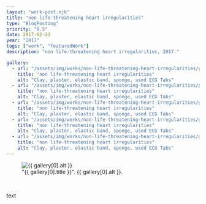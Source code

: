 ```yaml
---
layout: "work-post.njk"
title: "non life-threatening heart irregularities"
type: "BlogPosting"
priority: "0.5"
date: 2017-02-23
year: "2017"
tags: ["work", "featuredWork"]
description: "non life-threatening heart irregularities, 2017."

gallery:
  - url: "/assets/img/works/non-life-threatening-heart-irregularities/gallery/1.JPG"
    title: "non life-threatening heart irregularities"
    alt: "Clay, plaster, elastic band, sponge, used ECG Tabs"
  - url: "/assets/img/works/non-life-threatening-heart-irregularities/gallery/2.JPG"
    title: "non life-threatening heart irregularities"
    alt: "Clay, plaster, elastic band, sponge, used ECG Tabs"
  - url: "/assets/img/works/non-life-threatening-heart-irregularities/gallery/3.JPG"
    title: "non life-threatening heart irregularities"
    alt: "Clay, plaster, elastic band, sponge, used ECG Tabs"
  - url: "/assets/img/works/non-life-threatening-heart-irregularities/gallery/4.JPG"
    title: "non life-threatening heart irregularities"
    alt: "Clay, plaster, elastic band, sponge, used ECG Tabs"
  - url: "/assets/img/works/non-life-threatening-heart-irregularities/gallery/5.JPG"
    title: "non life-threatening heart irregularities"
    alt: "Clay, plaster, elastic band, sponge, used ECG Tabs"
---
```


<figure class="main-article__figure">
    <img src="{{ gallery[0].url  }}" alt="{{ gallery[0].alt }}" title="{{ gallery[0].title }}">
        <figcaption>
            "{{ gallery[0].title }}". {{ gallery[0].alt }}.
        </figcaption>
</figure>

<br>

<p>text</p>

<br>
<br>